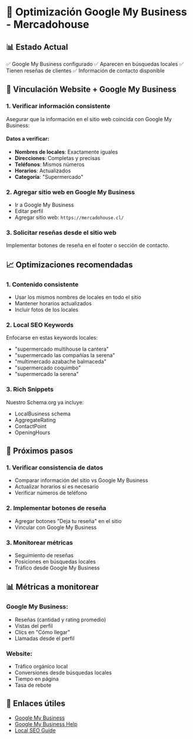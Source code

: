 # 🏪 Optimización Google My Business - Mercadohouse

## 📊 Estado Actual
✅ Google My Business configurado
✅ Aparecen en búsquedas locales
✅ Tienen reseñas de clientes
✅ Información de contacto disponible

## 🔗 Vinculación Website + Google My Business

### 1. Verificar información consistente
Asegurar que la información en el sitio web coincida con Google My Business:

#### Datos a verificar:
- **Nombres de locales**: Exactamente iguales
- **Direcciones**: Completas y precisas
- **Teléfonos**: Mismos números
- **Horarios**: Actualizados
- **Categoría**: "Supermercado"

### 2. Agregar sitio web en Google My Business
- Ir a Google My Business
- Editar perfil
- Agregar sitio web: `https://mercadohouse.cl/`

### 3. Solicitar reseñas desde el sitio web
Implementar botones de reseña en el footer o sección de contacto.

## 📈 Optimizaciones recomendadas

### 1. Contenido consistente
- Usar los mismos nombres de locales en todo el sitio
- Mantener horarios actualizados
- Incluir fotos de los locales

### 2. Local SEO Keywords
Enfocarse en estas keywords locales:
- "supermercado multihouse la cantera"
- "supermercado las compañías la serena"
- "multimercado azabache balmaceda"
- "supermercado coquimbo"
- "supermercado la serena"

### 3. Rich Snippets
Nuestro Schema.org ya incluye:
- LocalBusiness schema
- AggregateRating
- ContactPoint
- OpeningHours

## 🎯 Próximos pasos

### 1. Verificar consistencia de datos
- Comparar información del sitio vs Google My Business
- Actualizar horarios si es necesario
- Verificar números de teléfono

### 2. Implementar botones de reseña
- Agregar botones "Deja tu reseña" en el sitio
- Vincular con Google My Business

### 3. Monitorear métricas
- Seguimiento de reseñas
- Posiciones en búsquedas locales
- Tráfico desde Google My Business

## 📊 Métricas a monitorear

### Google My Business:
- Reseñas (cantidad y rating promedio)
- Vistas del perfil
- Clics en "Cómo llegar"
- Llamadas desde el perfil

### Website:
- Tráfico orgánico local
- Conversiones desde búsquedas locales
- Tiempo en página
- Tasa de rebote

## 🔗 Enlaces útiles
- [Google My Business](https://business.google.com/)
- [Google My Business Help](https://support.google.com/business/)
- [Local SEO Guide](https://developers.google.com/search/docs/advanced/guidelines/local-search)
